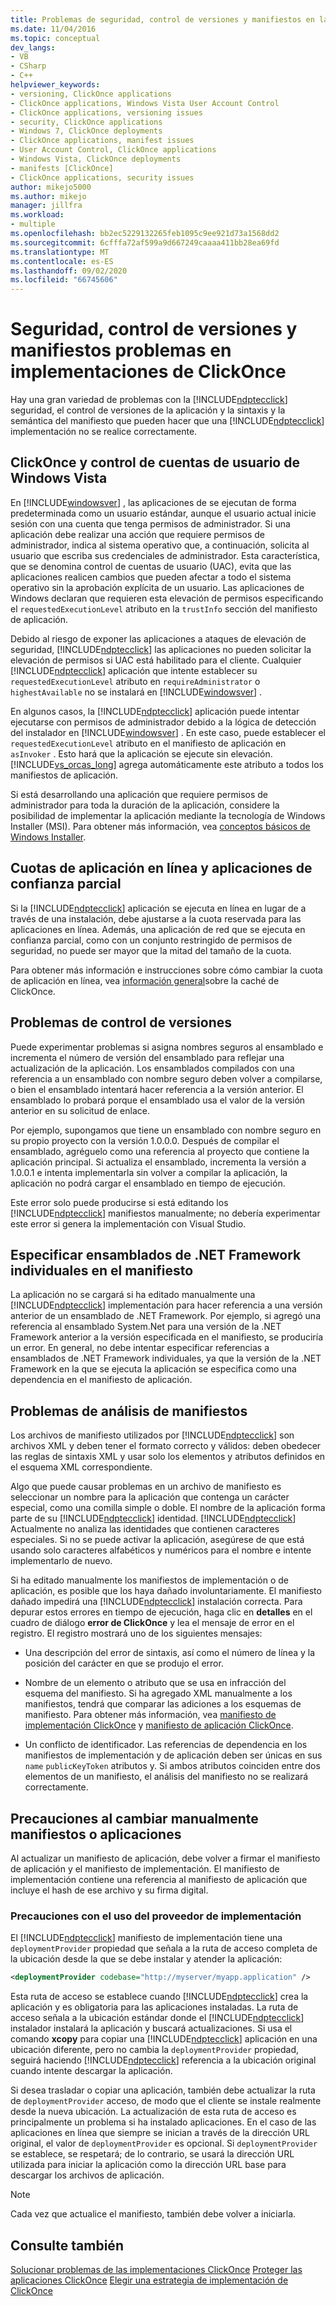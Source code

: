 ```yaml
---
title: Problemas de seguridad, control de versiones y manifiestos en la implementación de ClickOnce
ms.date: 11/04/2016
ms.topic: conceptual
dev_langs:
- VB
- CSharp
- C++
helpviewer_keywords:
- versioning, ClickOnce applications
- ClickOnce applications, Windows Vista User Account Control
- ClickOnce applications, versioning issues
- security, ClickOnce applications
- Windows 7, ClickOnce deployments
- ClickOnce applications, manifest issues
- User Account Control, ClickOnce applications
- Windows Vista, ClickOnce deployments
- manifests [ClickOnce]
- ClickOnce applications, security issues
author: mikejo5000
ms.author: mikejo
manager: jillfra
ms.workload:
- multiple
ms.openlocfilehash: bb2ec5229132265feb1095c9ee921d73a1568dd2
ms.sourcegitcommit: 6cfffa72af599a9d667249caaaa411bb28ea69fd
ms.translationtype: MT
ms.contentlocale: es-ES
ms.lasthandoff: 09/02/2020
ms.locfileid: "66745606"
---
```

# <a name="security-versioning-and-manifest-issues-in-clickonce-deployments"></a>Seguridad, control de versiones y manifiestos problemas en implementaciones de ClickOnce

Hay una gran variedad de problemas con la [!INCLUDE[ndptecclick](../deployment/includes/ndptecclick_md.md)] seguridad, el control de versiones de la aplicación y la sintaxis y la semántica del manifiesto que pueden hacer que una [!INCLUDE[ndptecclick](../deployment/includes/ndptecclick_md.md)] implementación no se realice correctamente.

## <a name="clickonce-and-windows-vista-user-account-control"></a>ClickOnce y control de cuentas de usuario de Windows Vista

En [!INCLUDE[windowsver](../deployment/includes/windowsver_md.md)] , las aplicaciones de se ejecutan de forma predeterminada como un usuario estándar, aunque el usuario actual inicie sesión con una cuenta que tenga permisos de administrador. Si una aplicación debe realizar una acción que requiere permisos de administrador, indica al sistema operativo que, a continuación, solicita al usuario que escriba sus credenciales de administrador. Esta característica, que se denomina control de cuentas de usuario (UAC), evita que las aplicaciones realicen cambios que pueden afectar a todo el sistema operativo sin la aprobación explícita de un usuario. Las aplicaciones de Windows declaran que requieren esta elevación de permisos especificando el `requestedExecutionLevel` atributo en la `trustInfo` sección del manifiesto de aplicación.

Debido al riesgo de exponer las aplicaciones a ataques de elevación de seguridad, [!INCLUDE[ndptecclick](../deployment/includes/ndptecclick_md.md)] las aplicaciones no pueden solicitar la elevación de permisos si UAC está habilitado para el cliente. Cualquier [!INCLUDE[ndptecclick](../deployment/includes/ndptecclick_md.md)] aplicación que intente establecer su `requestedExecutionLevel` atributo en `requireAdministrator` o `highestAvailable` no se instalará en [!INCLUDE[windowsver](../deployment/includes/windowsver_md.md)] .

En algunos casos, la [!INCLUDE[ndptecclick](../deployment/includes/ndptecclick_md.md)] aplicación puede intentar ejecutarse con permisos de administrador debido a la lógica de detección del instalador en [!INCLUDE[windowsver](../deployment/includes/windowsver_md.md)] . En este caso, puede establecer el `requestedExecutionLevel` atributo en el manifiesto de aplicación en `asInvoker` . Esto hará que la aplicación se ejecute sin elevación. [!INCLUDE[vs_orcas_long](../debugger/includes/vs_orcas_long_md.md)] agrega automáticamente este atributo a todos los manifiestos de aplicación.

Si está desarrollando una aplicación que requiere permisos de administrador para toda la duración de la aplicación, considere la posibilidad de implementar la aplicación mediante la tecnología de Windows Installer (MSI). Para obtener más información, vea [conceptos básicos de Windows Installer](../extensibility/internals/windows-installer-basics.md).

## <a name="online-application-quotas-and-partial-trust-applications"></a>Cuotas de aplicación en línea y aplicaciones de confianza parcial

Si la [!INCLUDE[ndptecclick](../deployment/includes/ndptecclick_md.md)] aplicación se ejecuta en línea en lugar de a través de una instalación, debe ajustarse a la cuota reservada para las aplicaciones en línea. Además, una aplicación de red que se ejecuta en confianza parcial, como con un conjunto restringido de permisos de seguridad, no puede ser mayor que la mitad del tamaño de la cuota.

Para obtener más información e instrucciones sobre cómo cambiar la cuota de aplicación en línea, vea [información general](../deployment/clickonce-cache-overview.md)sobre la caché de ClickOnce.

## <a name="versioning-issues"></a>Problemas de control de versiones

Puede experimentar problemas si asigna nombres seguros al ensamblado e incrementa el número de versión del ensamblado para reflejar una actualización de la aplicación. Los ensamblados compilados con una referencia a un ensamblado con nombre seguro deben volver a compilarse, o bien el ensamblado intentará hacer referencia a la versión anterior. El ensamblado lo probará porque el ensamblado usa el valor de la versión anterior en su solicitud de enlace.

Por ejemplo, supongamos que tiene un ensamblado con nombre seguro en su propio proyecto con la versión 1.0.0.0. Después de compilar el ensamblado, agréguelo como una referencia al proyecto que contiene la aplicación principal. Si actualiza el ensamblado, incrementa la versión a 1.0.0.1 e intenta implementarla sin volver a compilar la aplicación, la aplicación no podrá cargar el ensamblado en tiempo de ejecución.

Este error solo puede producirse si está editando los [!INCLUDE[ndptecclick](../deployment/includes/ndptecclick_md.md)] manifiestos manualmente; no debería experimentar este error si genera la implementación con Visual Studio.

## <a name="specify-individual-net-framework-assemblies-in-the-manifest"></a>Especificar ensamblados de .NET Framework individuales en el manifiesto

La aplicación no se cargará si ha editado manualmente una [!INCLUDE[ndptecclick](../deployment/includes/ndptecclick_md.md)] implementación para hacer referencia a una versión anterior de un ensamblado de .NET Framework. Por ejemplo, si agregó una referencia al ensamblado System.Net para una versión de la .NET Framework anterior a la versión especificada en el manifiesto, se produciría un error. En general, no debe intentar especificar referencias a ensamblados de .NET Framework individuales, ya que la versión de la .NET Framework en la que se ejecuta la aplicación se especifica como una dependencia en el manifiesto de aplicación.

## <a name="manifest-parsing-issues"></a>Problemas de análisis de manifiestos

Los archivos de manifiesto utilizados por [!INCLUDE[ndptecclick](../deployment/includes/ndptecclick_md.md)] son archivos XML y deben tener el formato correcto y válidos: deben obedecer las reglas de sintaxis XML y usar solo los elementos y atributos definidos en el esquema XML correspondiente.

Algo que puede causar problemas en un archivo de manifiesto es seleccionar un nombre para la aplicación que contenga un carácter especial, como una comilla simple o doble. El nombre de la aplicación forma parte de su [!INCLUDE[ndptecclick](../deployment/includes/ndptecclick_md.md)] identidad. [!INCLUDE[ndptecclick](../deployment/includes/ndptecclick_md.md)] Actualmente no analiza las identidades que contienen caracteres especiales. Si no se puede activar la aplicación, asegúrese de que está usando solo caracteres alfabéticos y numéricos para el nombre e intente implementarlo de nuevo.

Si ha editado manualmente los manifiestos de implementación o de aplicación, es posible que los haya dañado involuntariamente. El manifiesto dañado impedirá una [!INCLUDE[ndptecclick](../deployment/includes/ndptecclick_md.md)] instalación correcta. Para depurar estos errores en tiempo de ejecución, haga clic en **detalles** en el cuadro de diálogo **error de ClickOnce** y lea el mensaje de error en el registro. El registro mostrará uno de los siguientes mensajes:

- Una descripción del error de sintaxis, así como el número de línea y la posición del carácter en que se produjo el error.

- Nombre de un elemento o atributo que se usa en infracción del esquema del manifiesto. Si ha agregado XML manualmente a los manifiestos, tendrá que comparar las adiciones a los esquemas de manifiesto. Para obtener más información, vea [manifiesto de implementación ClickOnce](../deployment/clickonce-deployment-manifest.md) y [manifiesto de aplicación ClickOnce](../deployment/clickonce-application-manifest.md).

- Un conflicto de identificador. Las referencias de dependencia en los manifiestos de implementación y de aplicación deben ser únicas en sus `name` `publicKeyToken` atributos y. Si ambos atributos coinciden entre dos elementos de un manifiesto, el análisis del manifiesto no se realizará correctamente.

## <a name="precautions-when-manually-changing-manifests-or-applications"></a>Precauciones al cambiar manualmente manifiestos o aplicaciones

Al actualizar un manifiesto de aplicación, debe volver a firmar el manifiesto de aplicación y el manifiesto de implementación. El manifiesto de implementación contiene una referencia al manifiesto de aplicación que incluye el hash de ese archivo y su firma digital.

### <a name="precautions-with-deployment-provider-usage"></a>Precauciones con el uso del proveedor de implementación

El [!INCLUDE[ndptecclick](../deployment/includes/ndptecclick_md.md)] manifiesto de implementación tiene una `deploymentProvider` propiedad que señala a la ruta de acceso completa de la ubicación desde la que se debe instalar y atender la aplicación:

```xml
<deploymentProvider codebase="http://myserver/myapp.application" />
```

Esta ruta de acceso se establece cuando [!INCLUDE[ndptecclick](../deployment/includes/ndptecclick_md.md)] crea la aplicación y es obligatoria para las aplicaciones instaladas. La ruta de acceso señala a la ubicación estándar donde el [!INCLUDE[ndptecclick](../deployment/includes/ndptecclick_md.md)] instalador instalará la aplicación y buscará actualizaciones. Si usa el comando **xcopy** para copiar una [!INCLUDE[ndptecclick](../deployment/includes/ndptecclick_md.md)] aplicación en una ubicación diferente, pero no cambia la `deploymentProvider` propiedad, seguirá haciendo [!INCLUDE[ndptecclick](../deployment/includes/ndptecclick_md.md)] referencia a la ubicación original cuando intente descargar la aplicación.

Si desea trasladar o copiar una aplicación, también debe actualizar la ruta de `deploymentProvider` acceso, de modo que el cliente se instale realmente desde la nueva ubicación. La actualización de esta ruta de acceso es principalmente un problema si ha instalado aplicaciones. En el caso de las aplicaciones en línea que siempre se inician a través de la dirección URL original, el valor de `deploymentProvider` es opcional. Si `deploymentProvider` se establece, se respetará; de lo contrario, se usará la dirección URL utilizada para iniciar la aplicación como la dirección URL base para descargar los archivos de aplicación.

> [!NOTE]
> Cada vez que actualice el manifiesto, también debe volver a iniciarla.

## <a name="see-also"></a>Consulte también

[Solucionar problemas de las implementaciones ClickOnce](../deployment/troubleshooting-clickonce-deployments.md) 
 [Proteger las aplicaciones ClickOnce](../deployment/securing-clickonce-applications.md) 
 [Elegir una estrategia de implementación de ClickOnce](../deployment/choosing-a-clickonce-deployment-strategy.md)
